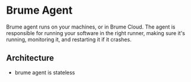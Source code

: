 # Brume Agent

Brume agent runs on your machines, or in Brume Cloud. The agent is responsible for running your software in the right runner, making sure it's running, monitoring it, and restarting it if it crashes.

## Architecture

- brume agent is stateless
